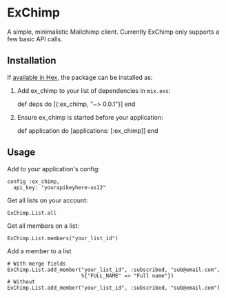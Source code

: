 # ExChimp

A simple, minimalistic Mailchimp client.
Currently ExChimp only supports a few basic API calls.

## Installation

If [available in Hex](https://hex.pm/docs/publish), the package can be installed as:

  1. Add ex_chimp to your list of dependencies in `mix.exs`:

        def deps do
          [{:ex_chimp, "~> 0.0.1"}]
        end

  2. Ensure ex_chimp is started before your application:

        def application do
          [applications: [:ex_chimp]]
        end

## Usage

Add to your application's config:

    config :ex_chimp,
      api_key: "yourapikeyhere-us12"

Get all lists on your account:

    ExChimp.List.all

Get all members on a list:

    ExChimp.List.members("your_list_id")

Add a member to a list

    # With merge fields
    ExChimp.List.add_member("your_list_id", :subscribed, "sub@email.com", 
                            %{"FULL_NAME" => "Full name"})
    # Without
    ExChimp.List.add_member("your_list_id", :subscribed, "sub@email.com")
